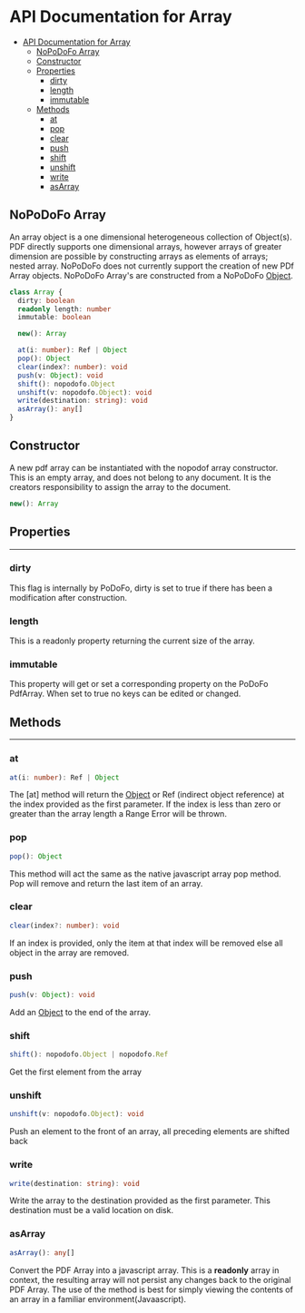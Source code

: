 # API Documentation for Array

- [API Documentation for Array](#api-documentation-for-array)
  - [NoPoDoFo Array](#nopodofo-array)
  - [Constructor](#constructor)
  - [Properties](#properties)
    - [dirty](#dirty)
    - [length](#length)
    - [immutable](#immutable)
  - [Methods](#methods)
    - [at](#at)
    - [pop](#pop)
    - [clear](#clear)
    - [push](#push)
    - [shift](#shift)
    - [unshift](#unshift)
    - [write](#write)
    - [asArray](#asarray)

## NoPoDoFo Array

An array object is a one dimensional heterogeneous collection of Object(s). PDF directly supports one dimensional arrays, however arrays of greater
dimension are possible by constructing arrays as elements of arrays; nested array.
NoPoDoFo does not currently support the creation of new PDf Array objects. NoPoDoFo Array's are constructed from a NoPoDoFo [Object](./object.md).

```typescript
class Array {
  dirty: boolean
  readonly length: number
  immutable: boolean

  new(): Array

  at(i: number): Ref | Object
  pop(): Object
  clear(index?: number): void
  push(v: Object): void
  shift(): nopodofo.Object
  unshift(v: nopodofo.Object): void
  write(destination: string): void
  asArray(): any[]
}
```

## Constructor

A new pdf array can be instantiated  with the nopodof array constructor. This is an empty array, and does not belong to any
document. It is the creators responsibility to assign the array to the document.

```typescript
new(): Array
```

## Properties
------------

### dirty
This flag is internally by PoDoFo, dirty is set to true if there has been a modification after construction.

### length
This is a readonly property returning the current size of the array.

### immutable
This property will get or set a corresponding property on the PoDoFo PdfArray. When set to true no keys can be edited or changed.

## Methods
------------

### at

```typescript
at(i: number): Ref | Object
```

The [at] method will return the [Object](./object.md) or Ref (indirect object reference) at the index provided as the first parameter. If the index is
less than zero or greater than the array length a Range Error will be thrown.

### pop

```typescript
pop(): Object
```

This method will act the same as the native javascript array pop method. Pop will remove and return the last item of an array.

### clear

```typescript
clear(index?: number): void
```

If an index is provided, only the item at that index will be removed else all object in the array are removed.

### push

```typescript
push(v: Object): void
```

Add an [Object](./object.md) to the end of the array.

### shift

```typescript
shift(): nopodofo.Object | nopodofo.Ref
```

Get the first element from the array

### unshift

```typescript
unshift(v: nopodofo.Object): void
```

Push an element to the front of an array, all preceding elements are shifted back
### write

```typescript
write(destination: string): void
```

Write the array to the destination provided as the first parameter. This destination must be a valid location on disk.

### asArray

```typescript
asArray(): any[]
```

Convert the PDF Array into a javascript array. This is a __readonly__ array in context, the resulting array
will not persist any changes back to the original PDF Array.
The use of the method is best for simply viewing the contents of an array in a familiar environment(Javaascript).
